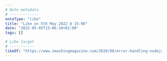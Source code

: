 ```yaml
---
# Note metadata
# -------------
noteType: "like"
title: "Like on 5th May 2022 @ 15:06"
date: "2022-05-05T15:06:10+01:00"
tags: []

# Like target
# -----------
likeOf: "https://www.smashingmagazine.com/2020/08/error-handling-nodejs-error-classes/"
---
```

